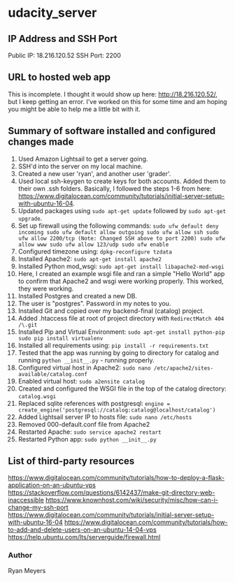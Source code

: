 # udacity_server

## IP Address and SSH Port

Public IP: 18.216.120.52
SSH Port: 2200

## URL to hosted web app

This is incomplete. I thought it would show up here: http://18.216.120.52/, but I keep getting an error. I've worked on this for some time and am hoping you might be able to help me a little bit with it.

## Summary of software installed and configured changes made

1. Used Amazon Lightsail to get a server going. 
2. SSH'd into the server on my local machine. 
3. Created a new user 'ryan', and another user 'grader'. 
4. Used local ssh-keygen to create keys for both accounts. Added them to their own .ssh folders. Basically, I followed the steps 1-6 from here: https://www.digitalocean.com/community/tutorials/initial-server-setup-with-ubuntu-16-04. 
5. Updated packages using `sudo apt-get update` followed by `sudo apt-get upgrade`.
6. Set up firewall using the following commands: 
`sudo ufw default deny incoming
sudo ufw default allow outgoing
sudo ufw allow ssh
sudo ufw allow 2200/tcp (Note: Changed SSH above to port 2200)
sudo ufw allow www
sudo ufw allow 123/udp
sudo ufw enable`
7. Configured timezone using: `dpkg-reconfigure tzdata`
8. Installed Apache2: `sudo apt-get install apache2`
9. Installed Python mod_wsgi: `sudo apt-get install libapache2-mod-wsgi`
10. Here, I created an example wsgi file and ran a simple "Hello World" app to confirm that Apache2 and wsgi were working properly. This worked, they were working. 
11. Installed Postgres and created a new DB. 
12. The user is "postgres". Password in my notes to you. 
13. Installed Git and copied over my backend-final (catalog) project. 
14. Added .htaccess file at root of project directory with `RedirectMatch 404 /\.git`
15. Installed Pip and Virtual Environment:
`sudo apt-get install python-pip
sudo pip install virtualenv`
16. Installed all requirements using: `pip install -r requirements.txt`
17. Tested that the app was running by going to directory for catalog and running `python __init__.py` - running properly. 
18. Configured virtual host in Apache2: `sudo nano /etc/apache2/sites-available/catalog.conf`
19. Enabled virtual host: `sudo a2ensite catalog`
20. Created and configured the WSGI file in the top of the catalog directory: `catalog.wsgi`
21. Replaced sqlite references with postgresql: `engine = create_engine('postgresql://catalog:catalog@localhost/catalog')`
22. Added Lightsail server IP to hosts file: `sudo nano /etc/hosts`
23. Removed 000-default.conf file from Apache2
24. Restarted Apache: `sudo service apache2 restart`
25. Restarted Python app: `sudo python __init__.py`


## List of third-party resources

https://www.digitalocean.com/community/tutorials/how-to-deploy-a-flask-application-on-an-ubuntu-vps
https://stackoverflow.com/questions/6142437/make-git-directory-web-inaccessible
https://www.knownhost.com/wiki/security/misc/how-can-i-change-my-ssh-port
https://www.digitalocean.com/community/tutorials/initial-server-setup-with-ubuntu-16-04
https://www.digitalocean.com/community/tutorials/how-to-add-and-delete-users-on-an-ubuntu-14-04-vps
https://help.ubuntu.com/lts/serverguide/firewall.html

### Author

Ryan Meyers

